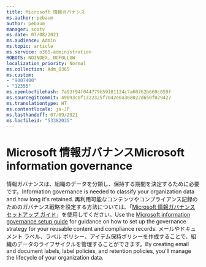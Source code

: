 ```yaml
---
title: Microsoft 情報ガバナンス
ms.author: pebaum
author: pebaum
manager: scotv
ms.date: 07/08/2021
ms.audience: Admin
ms.topic: article
ms.service: o365-administration
ROBOTS: NOINDEX, NOFOLLOW
localization_priority: Normal
ms.collection: Adm_O365
ms.custom:
- "9007400"
- "12355"
ms.openlocfilehash: 7a93f94f044779b59181124c7a60762b669c859f
ms.sourcegitcommit: 49093c0f1322325f7042e0a368022d650f029427
ms.translationtype: HT
ms.contentlocale: ja-JP
ms.lasthandoff: 07/09/2021
ms.locfileid: "53382035"
---
```

# <a name="microsoft-information-governance"></a><span data-ttu-id="9e131-102">Microsoft 情報ガバナンス</span><span class="sxs-lookup"><span data-stu-id="9e131-102">Microsoft information governance</span></span>

<span data-ttu-id="9e131-103">情報ガバナンスは、組織のデータを分類し、保持する期間を決定するために必要です。</span><span class="sxs-lookup"><span data-stu-id="9e131-103">Information governance is needed to classify your organization data and how long it's retained.</span></span> <span data-ttu-id="9e131-104">再利用可能なコンテンツやコンプライアンス記録のためのガバナンス戦略を設定する方法については、「[Microsoft 情報ガバナンス セットアップ ガイド](https://admin.microsoft.com/AdminPortal/Home#/modernonboarding/migsetupguide)」を使用してください。</span><span class="sxs-lookup"><span data-stu-id="9e131-104">Use the [Microsoft information governance setup guide](https://admin.microsoft.com/AdminPortal/Home#/modernonboarding/migsetupguide) for guidance on how to set up the governance strategy for your reusable content and compliance records.</span></span> <span data-ttu-id="9e131-105">メールやドキュメント ラベル、ラベル ポリシー、アイテム保持ポリシーを作成することで、組織のデータのライフサイクルを管理することができます。</span><span class="sxs-lookup"><span data-stu-id="9e131-105">By creating email and document labels, label policies, and retention policies, you'll manage the lifecycle of your organization data.</span></span>

